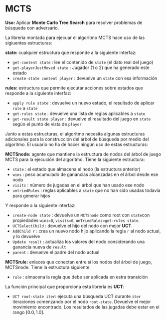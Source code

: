 # MCTS
**Uso:** Aplicar **Monte Carlo Tree Search** para resolver problemas de búsqueda con adversario.

La librería montada para ejecuar el algoritmo MCTS hace uso de las sigiuentes estructuras:

**state:** cualquier estructura que responde a la siguiente interfaz:
+ `get-content state`           : lee el contenido de `state` (el dato real del juego)
+ `get-playerJustMoved state`   : Jugador (1 o 2) que ha generado este estado
+ `create-state content player` : devuelve un `state` con esa información
	
**rules:** estructura que permite ejecutar acciones sobre estados que responde a la siguiente interfaz:
+ `apply rule state`        : devuelve un nuevo estado, el resultado de aplicar `rule` a `state`
+ `get-rules state`         : devuelve una lista de reglas aplicables a `state`
+ `get-result state player` : devuelve el resultado del juego en `state` según el punto de vista de `player` 
	
Junto a estas estructuras, el algoritmo necesita algunas estructuras adicionales para la construcción del árbol de búsqueda por medio del algoritmo. El usuario no ha de hacer ningún uso de estas estructuras:

**MCTSnode:** agente que mantiene la estructura de nodos del árbol de juego MCTS para la ejecución del algoritmo. Tiene la siguiente estructura:
+ `state`        : el estado que almacena el nodo (la estructura anterior)
+ `wins`         : peso acumulado de ganancias alcanzadas en el árbol desde ese nodo
+ `visits`       : número de jugadas en el árbol que han usado ese nodo
+ `untriedRules` : reglas aplicables a `state` que no han sido usadas todavía para generar hijos
	
Y responde a la siguiente interfaz:
+ `create-node state` : devuelve un `MCTSnode` como root con `state`con propiedades `wins=0`, `visits=0`, `unTriedRules=get-rules state`.
+ `UCTSelectChild`   : devuelve el hijo del nodo con mejor **UCT**.
+ `AddChild r`       : crea un nuevo nodo hijo aplicando la regla `r` al nodo actual, y lo devuelve
+ `Update result`    : actualiza los valores del nodo considerando una ganancia nueva de `result`
+ `parent`           : devuelve el padre del nodo actual

**MCTSrule:** enlaces que conectan entre sí los nodos del árbol de juego, MCTSnode. Tiene la estructura siguiente:
+ `rule`    : almacena la regla que debe ser aplicada en estra transición

La función principal que proporciona esta librería es **UCT**:

+ `UCT root-state iter`: ejecuta una búsqueda UCT durante `iter` iteraciones comenzando por el nodo `root-state`. Devuelve el mejor movimiento encontrado. Los resultados de las jugadas debe estar en el rango $[0.0, 1.0]$.
